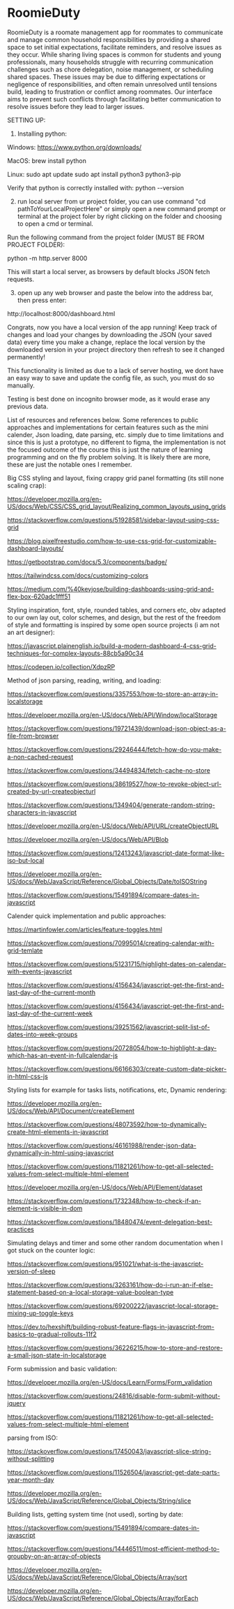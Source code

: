 # RoomieDuty

RoomieDuty is a roomate management app for roommates to communicate and manage common household responsibilities by providing a shared space to set initial expectations, facilitate reminders, and resolve issues as they occur. While sharing living spaces is common for students and young professionals, many households struggle with recurring communication challenges such as chore delegation, noise management, or scheduling shared spaces. These issues may be due to differing expectations or negligence of responsibilities, and often remain unresolved until tensions build, leading to frustration or conflict among roommates. Our interface aims to prevent such conflicts through facilitating better communication to resolve issues before they lead to larger issues.

SETTING UP:

1) Installing python:

Windows: https://www.python.org/downloads/

MacOS: brew install python

Linux:
sudo apt update
sudo apt install python3 python3-pip

Verify that python is correctly installed with: python --version

2) run local server from ur project folder, you can use command "cd pathToYourLocalProjectHere" or simply open a new command prompt or terminal at the project foler by right clicking on the folder and choosing to open a cmd or terminal.

Run the following command from the project folder (MUST BE FROM PROJECT FOLDER):

python -m http.server 8000

This will start a local server, as browsers by default blocks JSON fetch requests.

3) open up any web browser and paste the below into the address bar, then press enter:

http://localhost:8000/dashboard.html

Congrats, now you have a local version of the app running!
Keep track of changes and load your changes by downloading the JSON (your saved data) every time you make a change, replace the local version by the downloaded version in your project directory then refresh to see it changed permanently!

This functionality is limited as due to a lack of server hosting, we dont have an easy way to save and update the config file, as such, you must do so manually.

Testing is best done on incognito browser mode, as it would erase any previous data.

List of resources and references below. Some references to public approaches and implementations for certain features such as the mini calender, Json loading, date parsing, etc. simply due to time limitations and since this is just a prototype, no different to figma, the implementation is not the focused outcome of the course this is just the nature of learning programming and on the fly problem solving. It is likely there are more, these are just the notable ones I remember.

Big CSS styling and layout, fixing crappy grid panel formatting (its still none scaling crap):

https://developer.mozilla.org/en-US/docs/Web/CSS/CSS_grid_layout/Realizing_common_layouts_using_grids
 

https://stackoverflow.com/questions/51928581/sidebar-layout-using-css-grid

https://blog.pixelfreestudio.com/how-to-use-css-grid-for-customizable-dashboard-layouts/

https://getbootstrap.com/docs/5.3/components/badge/

https://tailwindcss.com/docs/customizing-colors

https://medium.com/%40kevjose/building-dashboards-using-grid-and-flex-box-620adc1fff51

Styling inspiration, font, style, rounded tables, and corners etc, obv adapted to our own lay out, color schemes, and design, but the rest of the freedom of style and formatting is inspired by some open source projects (i am not an art designer):

https://javascript.plainenglish.io/build-a-modern-dashboard-4-css-grid-techniques-for-complex-layouts-88cb5a90c34


https://codepen.io/collection/XdpzRP

Method of json parsing, reading, writing, and loading:

https://stackoverflow.com/questions/3357553/how-to-store-an-array-in-localstorage

https://developer.mozilla.org/en-US/docs/Web/API/Window/localStorage

https://stackoverflow.com/questions/19721439/download-json-object-as-a-file-from-browser

https://stackoverflow.com/questions/29246444/fetch-how-do-you-make-a-non-cached-request

https://stackoverflow.com/questions/34494834/fetch-cache-no-store

https://stackoverflow.com/questions/38619527/how-to-revoke-object-url-created-by-url-createobjecturl

https://stackoverflow.com/questions/1349404/generate-random-string-characters-in-javascript

https://developer.mozilla.org/en-US/docs/Web/API/URL/createObjectURL

https://developer.mozilla.org/en-US/docs/Web/API/Blob

https://stackoverflow.com/questions/12413243/javascript-date-format-like-iso-but-local

https://developer.mozilla.org/en-US/docs/Web/JavaScript/Reference/Global_Objects/Date/toISOString

https://stackoverflow.com/questions/15491894/compare-dates-in-javascript

Calender quick implementation and public approaches:

https://martinfowler.com/articles/feature-toggles.html

https://stackoverflow.com/questions/70995014/creating-calendar-with-grid-temlate

https://stackoverflow.com/questions/51231715/highlight-dates-on-calendar-with-events-javascript

https://stackoverflow.com/questions/4156434/javascript-get-the-first-and-last-day-of-the-current-month

https://stackoverflow.com/questions/4156434/javascript-get-the-first-and-last-day-of-the-current-week

https://stackoverflow.com/questions/39251562/javascript-split-list-of-dates-into-week-groups

https://stackoverflow.com/questions/20728054/how-to-highlight-a-day-which-has-an-event-in-fullcalendar-js

https://stackoverflow.com/questions/66166303/create-custom-date-picker-in-html-css-js

Styling lists for example for tasks lists, notifications, etc, Dynamic rendering:

https://developer.mozilla.org/en-US/docs/Web/API/Document/createElement

https://stackoverflow.com/questions/48073592/how-to-dynamically-create-html-elements-in-javascript

https://stackoverflow.com/questions/46161988/render-json-data-dynamically-in-html-using-javascript

https://stackoverflow.com/questions/11821261/how-to-get-all-selected-values-from-select-multiple-html-element

https://developer.mozilla.org/en-US/docs/Web/API/Element/dataset

https://stackoverflow.com/questions/1732348/how-to-check-if-an-element-is-visible-in-dom

https://stackoverflow.com/questions/18480474/event-delegation-best-practices

Simulating delays and timer and some other random documentation when I got stuck on the counter logic:

https://stackoverflow.com/questions/951021/what-is-the-javascript-version-of-sleep

https://stackoverflow.com/questions/3263161/how-do-i-run-an-if-else-statement-based-on-a-local-storage-value-boolean-type

https://stackoverflow.com/questions/69200222/javascript-local-storage-mixing-up-toggle-keys

https://dev.to/hexshift/building-robust-feature-flags-in-javascript-from-basics-to-gradual-rollouts-11f2

https://stackoverflow.com/questions/36226215/how-to-store-and-restore-a-small-json-state-in-localstorage

Form submission and basic validation:

https://developer.mozilla.org/en-US/docs/Learn/Forms/Form_validation

https://stackoverflow.com/questions/24816/disable-form-submit-without-jquery

https://stackoverflow.com/questions/11821261/how-to-get-all-selected-values-from-select-multiple-html-element

parsing from ISO:

https://stackoverflow.com/questions/17450043/javascript-slice-string-without-splitting

https://stackoverflow.com/questions/11526504/javascript-get-date-parts-year-month-day

https://developer.mozilla.org/en-US/docs/Web/JavaScript/Reference/Global_Objects/String/slice

Building lists, getting system time (not used), sorting by date:

https://stackoverflow.com/questions/15491894/compare-dates-in-javascript

https://stackoverflow.com/questions/14446511/most-efficient-method-to-groupby-on-an-array-of-objects

https://developer.mozilla.org/en-US/docs/Web/JavaScript/Reference/Global_Objects/Array/sort

https://developer.mozilla.org/en-US/docs/Web/JavaScript/Reference/Global_Objects/Array/forEach